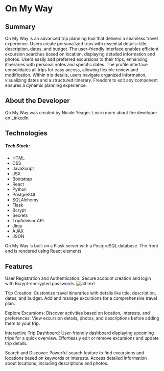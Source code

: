 # On My Way

## Summary
On My Way is an advanced trip planning tool that delivers a seamless travel experience. Users create personalized trips with essential details: title, description, dates, and budget. The user-friendly interface enables efficient excursion searches based on location, displaying detailed information and photos. Users easily add preferred excursions to their trips, enhancing itineraries with personal notes and specific dates. The profile interface consolidates all trips for easy access, allowing flexible review and modification. Within trip details, users navigate organized information, visualizing dates and a structured itinerary. Freedom to edit any component ensures a dynamic planning experience.

## About the Developer
On My Way was created by Nicole Yeager. Learn more about the developer on [LinkedIn](https://www.linkedin.com/in/nicoleyeager-thenydesign/).

## Technologies

##### Tech Stack:
- HTML
- CSS
- JavaScript
- JSX
- Bootstrap
- React
- Python
- PostgreSQL
- SQLAlchemy
- Flask
- Bcrypt
- Secrets
- TripAdvisor API
- Jinja
- AJAX
- JSON

On My Way is built on a Flask server with a PostgreSQL database. The front end is rendered using React elements

## Features
User Registration and Authentication:
Secure account creation and login with Bcrypt-encrypted passwords.
![alt text]("static/img/OMW-signin.png" "authentication")

Trip Creation:
Customize travel itineraries with details like title, description, dates, and budget.
Add and manage excursions for a comprehensive travel plan.

Explore Excursions:
Discover activities based on location, interests, and preferences.
View excursion details, photos, and descriptions before adding them to your trip.

Interactive Trip Dashboard:
User-friendly dashboard displaying upcoming trips for a quick overview.
Effortlessly edit or remove excursions and update trip details.

Search and Discover:
Powerful search feature to find excursions and locations based on keywords or interests.
Access detailed information about locations, including descriptions and photos.


